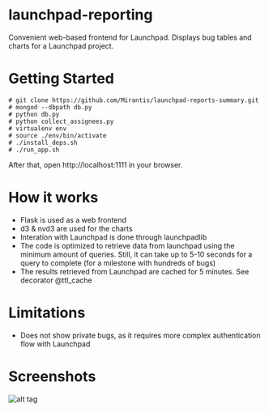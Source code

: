 launchpad-reporting
===================

Convenient web-based frontend for Launchpad. Displays bug tables and charts for a Launchpad project.


Getting Started
===============

```
# git clone https://github.com/Mirantis/launchpad-reports-summary.git
# mongod --dbpath db.py
# python db.py
# python collect_assignees.py
# virtualenv env
# source ./env/bin/activate
# ./install_deps.sh
# ./run_app.sh
```

After that, open http://localhost:1111 in your browser.


How it works
============
- Flask is used as a web frontend
- d3 & nvd3 are used for the charts
- Interation with Launchpad is done through launchpadlib
- The code is optimized to retrieve data from launchpad using the minimum amount of queries. Still, it can take up to 5-10 seconds for a query to complete (for a milestone with hundreds of bugs)
- The results retrieved from Launchpad are cached for 5 minutes. See decorator @ttl_cache


Limitations
===========
- Does not show private bugs, as it requires more complex authentication flow with Launchpad


Screenshots
===========
![alt tag](https://raw2.github.com/ralekseenkov/launchpad-reporting/master/screenshots/release_bug_trends.png)
